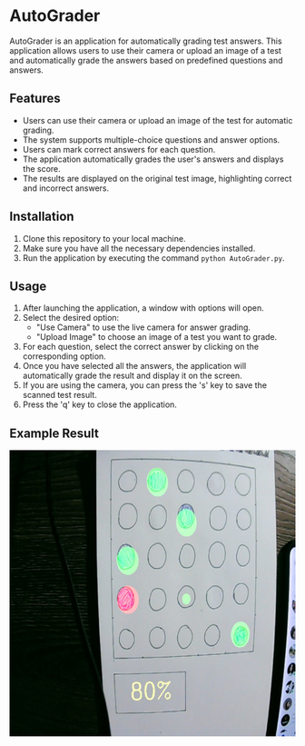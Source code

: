 # AutoGrader

AutoGrader is an application for automatically grading test answers. This application allows users to use their camera or upload an image of a test and automatically grade the answers based on predefined questions and answers.

## Features

- Users can use their camera or upload an image of the test for automatic grading.
- The system supports multiple-choice questions and answer options.
- Users can mark correct answers for each question.
- The application automatically grades the user's answers and displays the score.
- The results are displayed on the original test image, highlighting correct and incorrect answers.

## Installation

1. Clone this repository to your local machine.
2. Make sure you have all the necessary dependencies installed. 
3. Run the application by executing the command `python AutoGrader.py`.

## Usage

1. After launching the application, a window with options will open.
2. Select the desired option:
   - "Use Camera" to use the live camera for answer grading.
   - "Upload Image" to choose an image of a test you want to grade.
3. For each question, select the correct answer by clicking on the corresponding option.
4. Once you have selected all the answers, the application will automatically grade the result and display it on the screen.
5. If you are using the camera, you can press the 's' key to save the scanned test result.
6. Press the 'q' key to close the application.

## Example Result

![myImage6.jpg](Scanned%2FmyImage6.jpg)





